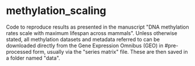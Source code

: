 # methylation_scaling
Code to reproduce results as presented in the manuscript "DNA methylation rates scale with maximum lifespan across mammals". 
Unless otherwise stated, all methylation datasets and metadata referred to can be downloaded directly from the Gene Expression Omnibus (GEO) in
#pre-processed form, usually via the "series matrix" file. These are then saved in a folder named "data".
